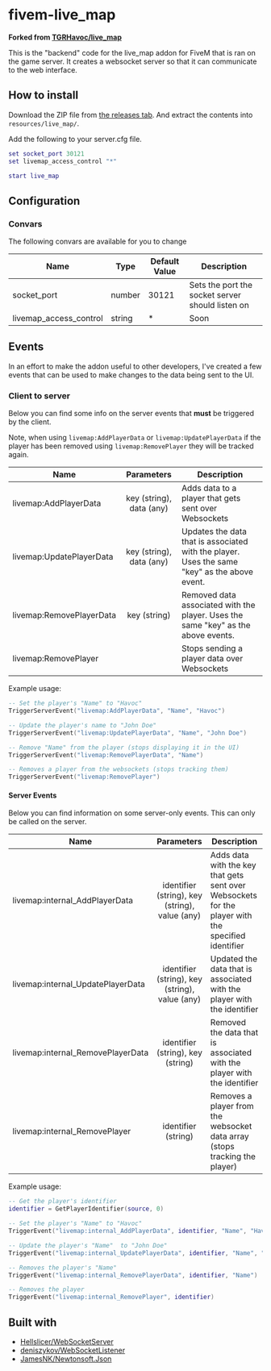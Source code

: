 # fivem-live_map

**Forked from [TGRHavoc/live_map](https://github.com/TGRHavoc/live_map)**

This is the "backend" code for the live_map addon for FiveM that is ran on the
game server.
It creates a websocket server so that it can communicate to the
web interface.

## How to install

Download the ZIP file from [the releases tab](https://github.com/Dev-CasperTheGhost/live_map/releases). And extract the contents into `resources/live_map/`.

Add the following to your server.cfg file.

```lua
set socket_port 30121
set livemap_access_control "*"

start live_map
```

## Configuration

### Convars

The following convars are available for you to change

| Name                   | Type   | Default Value | Description                                      |
| ---------------------- | ------ | ------------- | ------------------------------------------------ |
| socket_port            | number | 30121         | Sets the port the socket server should listen on |
| livemap_access_control | string | \*            | Soon                                             |

## Events

In an effort to make the addon useful to other developers, I've created a few events that can be used to make changes to the data being sent to the UI.

### Client to server

Below you can find some info on the server events that **must** be triggered by the client.

Note, when using `livemap:AddPlayerData` or `livemap:UpdatePlayerData` if the player has been removed using `livemap:RemovePlayer` they will be tracked again.

| Name                     |        Parameters        | Description                                                                                  |
| ------------------------ | :----------------------: | -------------------------------------------------------------------------------------------- |
| livemap:AddPlayerData    | key (string), data (any) | Adds data to a player that gets sent over Websockets                                         |
| livemap:UpdatePlayerData | key (string), data (any) | Updates the data that is associated with the player. Uses the same "key" as the above event. |
| livemap:RemovePlayerData |       key (string)       | Removed data associated with the player. Uses the same "key" as the above events.            |
| livemap:RemovePlayer     |                          | Stops sending a player data over Websockets                                                  |

Example usage:

```lua
-- Set the player's "Name" to "Havoc"
TriggerServerEvent("livemap:AddPlayerData", "Name", "Havoc")

-- Update the player's name to "John Doe"
TriggerServerEvent("livemap:UpdatePlayerData", "Name", "John Doe")

-- Remove "Name" from the player (stops displaying it in the UI)
TriggerServerEvent("livemap:RemovePlayerData", "Name")

-- Removes a player from the websockets (stops tracking them)
TriggerServerEvent("livemap:RemovePlayer")
```

#### Server Events

Below you can find information on some server-only events. This can only be called on the server.

| Name                              |                   Parameters                   | Description                                                                                        |
| --------------------------------- | :--------------------------------------------: | -------------------------------------------------------------------------------------------------- |
| livemap:internal_AddPlayerData    | identifier (string), key (string), value (any) | Adds data with the key that gets sent over Websockets for the player with the specified identifier |
| livemap:internal_UpdatePlayerData | identifier (string), key (string), value (any) | Updated the data that is associated with the player with the identifier                            |
| livemap:internal_RemovePlayerData |       identifier (string), key (string)        | Removed the data that is associated with the player with the identifier                            |
| livemap:internal_RemovePlayer     |              identifier (string)               | Removes a player from the websocket data array (stops tracking the player)                         |

Example usage:

```lua
-- Get the player's identifier
identifier = GetPlayerIdentifier(source, 0)

-- Set the player's "Name" to "Havoc"
TriggerEvent("livemap:internal_AddPlayerData", identifier, "Name", "Havoc")

-- Update the player's "Name"  to "John Doe"
TriggerEvent("livemap:internal_UpdatePlayerData", identifier, "Name", "John Doe")

-- Removes the player's "Name"
TriggerEvent("livemap:internal_RemovePlayerData", identifier, "Name")

-- Removes the player
TriggerEvent("livemap:internal_RemovePlayer", identifier)

```

## Built with

- [Hellslicer/WebSocketServer](https://github.com/Hellslicer/WebSocketServer/blob/master/WebSocketEventListener.cs)
- [deniszykov/WebSocketListener](https://github.com/deniszykov/WebSocketListener)
- [JamesNK/Newtonsoft.Json](https://github.com/JamesNK/Newtonsoft.Json)
